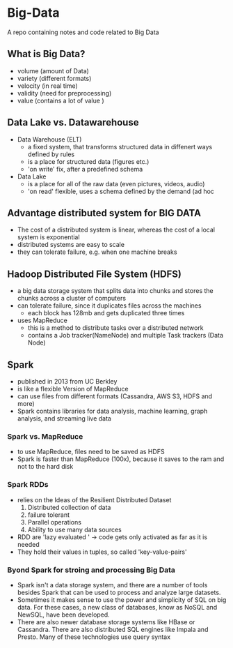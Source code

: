 # Big-Data
A repo containing notes and code related to Big Data

## What is Big Data?
- volume (amount of Data)
- variety (different formats)
- velocity (in real time)
- validity (need for preprocessing)
- value (contains a lot of value )

## Data Lake vs. Datawarehouse
- Data Warehouse (ELT)
    - a fixed system, that transforms structured data in diffenert ways defined by rules
    - is a place for structured data (figures etc.)
    - 'on write' fix, after a predefined schema
- Data Lake
    - is a place for all of the raw data (even pictures, videos, audio)
    - 'on read' flexible, uses a schema defined by the demand (ad hoc

## Advantage distributed system for BIG DATA
- The cost of a distributed system is linear, whereas the cost of a local system is exponential
- distributed systems are easy to scale
- they can tolerate failure, e.g. when one machine breaks

## Hadoop Distributed File System (HDFS)
- a big data storage system that splits data into chunks and stores the chunks across a cluster of computers
- can tolerate failure, since it duplicates files across the machines
    - each block has 128mb and gets duplicated three times
- uses MapReduce
    - this is a method to distribute tasks over a distributed network
    - contains a Job tracker(NameNode) and multiple Task trackers (Data Node)

## Spark
- published in  2013 from UC Berkley
- is like a flexible Version of MapReduce
- can use files from different formats (Cassandra, AWS S3, HDFS and more)
- Spark contains libraries for data analysis, machine learning, graph analysis, and streaming live data

### Spark vs. MapReduce
- to use MapReduce, files need to be saved as HDFS
- Spark is faster than MapReduce (100x), because it saves to the ram and not to the hard disk

### Spark RDDs
- relies on the Ideas of the Resilient Distributed Dataset
    1. Distributed collection of data
    2. failure tolerant
    3. Parallel operations
    4. Ability to use many data sources
- RDD are 'lazy evaluated ' → code gets only activated as far as it is needed
- They hold their values in tuples, so called 'key-value-pairs'

### Byond Spark for stroing and processing Big Data
- Spark isn't a data storage system, and there are a number of tools besides Spark that can be used to process and analyze large datasets.
- Sometimes it makes sense to use the power and simplicity of SQL on big data. For these cases, a new class of databases, know as NoSQL and NewSQL, have been developed.
- There are also newer database storage systems like HBase or Cassandra. There are also distributed SQL engines like Impala and Presto. Many of these technologies use query syntax
